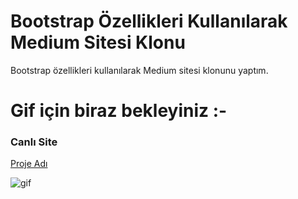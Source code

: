 # Bootstrap Özellikleri Kullanılarak Medium Sitesi Klonu

 Bootstrap özellikleri kullanılarak Medium sitesi klonunu yaptım.

# Gif için biraz bekleyiniz :-
### Canlı Site

[Proje Adı](https://github.com/akarsu35/medium-clone/blob/index.html)

![gif](https://github.com/akarsu35/PatikaFrontend/assets/152394526/e6c473aa-ebc4-4495-a5c7-a670dc067acd)
